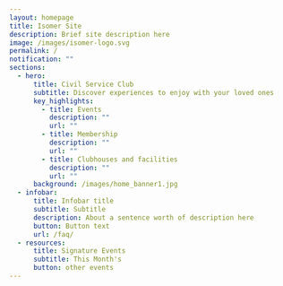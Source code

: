 ```yaml
---
layout: homepage
title: Isomer Site
description: Brief site description here
image: /images/isomer-logo.svg
permalink: /
notification: ""
sections:
  - hero:
      title: Civil Service Club
      subtitle: Discover experiences to enjoy with your loved ones
      key_highlights:
        - title: Events
          description: ""
          url: ""
        - title: Membership
          description: ""
          url: ""
        - title: Clubhouses and facilities
          description: ""
          url: ""
      background: /images/home_banner1.jpg
  - infobar:
      title: Infobar title
      subtitle: Subtitle
      description: About a sentence worth of description here
      button: Button text
      url: /faq/
  - resources:
      title: Signature Events
      subtitle: This Month's
      button: other events
---
```

